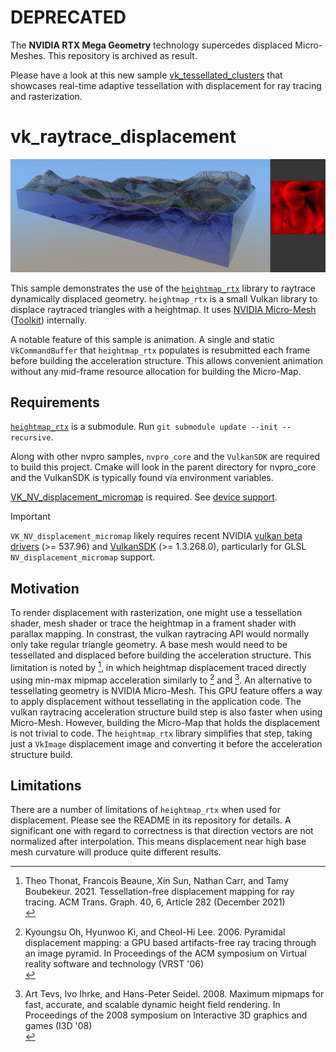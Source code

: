 # DEPRECATED

The **NVIDIA RTX Mega Geometry** technology supercedes displaced Micro-Meshes. This repository is archived as result.

Please have a look at this new sample [vk_tessellated_clusters](https://github.com/nvpro-samples/vk_tessellated_clusters) that showcases real-time adaptive tessellation with displacement for ray tracing and rasterization.

# vk_raytrace_displacement

![](doc/preview.jpg)

This sample demonstrates the use of the
[`heightmap_rtx`](https://github.com/NVIDIAGameWorks/heightmap_rtx) library to
raytrace dynamically displaced geometry. `heightmap_rtx` is a small Vulkan
library to displace raytraced triangles with a heightmap. It uses [NVIDIA
Micro-Mesh](https://developer.nvidia.com/rtx/ray-tracing/micro-mesh)
([Toolkit](https://github.com/NVIDIAGameWorks/Displacement-MicroMap-Toolkit))
internally.

A notable feature of this sample is animation. A single and static
`VkCommandBuffer` that `heightmap_rtx` populates is resubmitted each frame
before building the acceleration structure. This allows convenient animation
without any mid-frame resource allocation for building the Micro-Map.

## Requirements

[`heightmap_rtx`](https://github.com/NVIDIAGameWorks/heightmap_rtx) is a
submodule. Run `git submodule update --init --recursive`.

Along with other nvpro samples, `nvpro_core` and the `VulkanSDK` are required to
build this project. Cmake will look in the parent directory for nvpro_core and
the VulkanSDK is typically found via environment variables.

[VK_NV_displacement_micromap](https://registry.khronos.org/vulkan/specs/1.3-extensions/man/html/VK_NV_displacement_micromap.html)
is required. See [device
support](https://vulkan.gpuinfo.org/listdevicescoverage.php?extension=VK_NV_displacement_micromap&platform=all).

> [!IMPORTANT]
> `VK_NV_displacement_micromap` likely requires recent NVIDIA [vulkan beta
> drivers](https://developer.nvidia.com/vulkan-driver) (>= 537.96) and
> [VulkanSDK](https://vulkan.lunarg.com/) (>= 1.3.268.0), particularly for GLSL
> `NV_displacement_micromap` support.

## Motivation

To render displacement with rasterization, one might use a tessellation shader,
mesh shader or trace the heightmap in a frament shader with parallax mapping. In
constrast, the vulkan raytracing API would normally only take regular triangle
geometry. A base mesh would need to be tessellated and displaced before building
the acceleration structure. This limitation is noted by [^1], in which heightmap
displacement traced directly using min-max mipmap acceleration similarly to [^2]
and [^3]. An alternative to tessellating geometry is NVIDIA Micro-Mesh. This GPU
feature offers a way to apply displacement without tessellating in the
application code. The vulkan raytracing acceleration structure build step is
also faster when using Micro-Mesh. However, building the Micro-Map that holds
the displacement is not trivial to code. The `heightmap_rtx` library simplifies
that step, taking just a `VkImage` displacement image and converting it before
the acceleration structure build.

## Limitations

There are a number of limitations of `heightmap_rtx` when used for displacement.
Please see the README in its repository for details. A significant one with
regard to correctness is that direction vectors are not normalized after
interpolation. This means displacement near high base mesh curvature will
produce quite different results.

[^1]: Theo Thonat, Francois Beaune, Xin Sun, Nathan Carr, and Tamy Boubekeur.
    2021. Tessellation-free displacement mapping for ray tracing. ACM Trans.
    Graph. 40, 6, Article 282 (December 2021)<br/>
[^2]: Kyoungsu Oh, Hyunwoo Ki, and Cheol-Hi Lee. 2006. Pyramidal displacement
    mapping: a GPU based artifacts-free ray tracing through an image pyramid. In
    Proceedings of the ACM symposium on Virtual reality software and technology
    (VRST '06)<br/>
[^3]: Art Tevs, Ivo Ihrke, and Hans-Peter Seidel. 2008. Maximum mipmaps for
    fast, accurate, and scalable dynamic height field rendering. In Proceedings
    of the 2008 symposium on Interactive 3D graphics and games (I3D '08)<br/>
